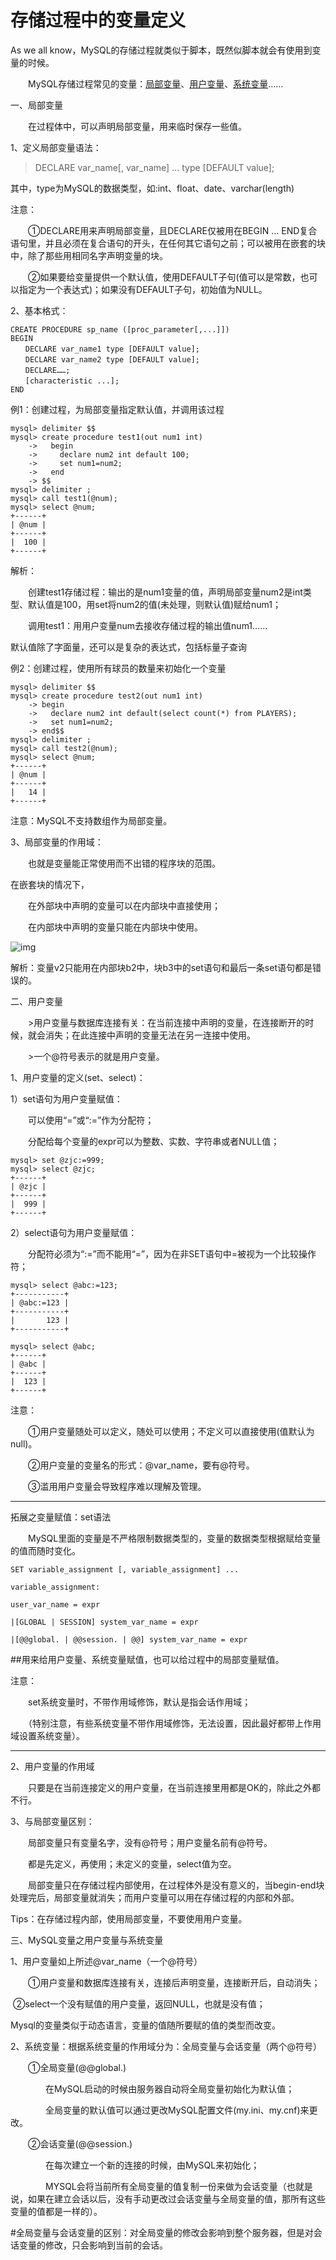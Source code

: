 # 存储过程中的变量定义



As we all know，MySQL的存储过程就类似于脚本，既然似脚本就会有使用到变量的时候。

　　MySQL存储过程常见的变量：[局部变量](https://www.cnblogs.com/geaozhang/p/6803423.html#jububianliang)、[用户变量](https://www.cnblogs.com/geaozhang/p/6803423.html#yonghubianliang)、[系统变量](https://www.cnblogs.com/geaozhang/p/6803423.html#xitongbianliang)……

 

一、局部变量

　　在过程体中，可以声明局部变量，用来临时保存一些值。

1、定义局部变量语法：

> DECLARE  var_name[, var_name] ...  type [DEFAULT value];

其中，type为MySQL的数据类型，如:int、float、date、varchar(length)

注意：

　　①DECLARE用来声明局部变量，且DECLARE仅被用在BEGIN ... END复合语句里，并且必须在复合语句的开头，在任何其它语句之前；可以被用在嵌套的块中，除了那些用相同名字声明变量的块。

　　②如果要给变量提供一个默认值，使用DEFAULT子句(值可以是常数，也可以指定为一个表达式)；如果没有DEFAULT子句，初始值为NULL。

 

2、基本格式：

```
CREATE PROCEDURE sp_name ([proc_parameter[,...]])
BEGIN
　　DECLARE var_name1 type [DEFAULT value];
　　DECLARE var_name2 type [DEFAULT value];
　　DECLARE……;
　　[characteristic ...];
END
```

例1：创建过程，为局部变量指定默认值，并调用该过程

```
mysql> delimiter $$
mysql> create procedure test1(out num1 int)
    ->   begin
    ->     declare num2 int default 100;
    ->     set num1=num2;
    ->   end
    -> $$
mysql> delimiter ;
mysql> call test1(@num);
mysql> select @num;
+------+
| @num |
+------+
|  100 |
+------+
```

解析：

　　创建test1存储过程：输出的是num1变量的值，声明局部变量num2是int类型、默认值是100，用set将num2的值(未处理，则默认值)赋给num1；

　　调用test1：用用户变量num去接收存储过程的输出值num1……

默认值除了字面量，还可以是复杂的表达式，包括标量子查询

例2：创建过程，使用所有球员的数量来初始化一个变量

```
mysql> delimiter $$
mysql> create procedure test2(out num1 int)
    -> begin
    ->   declare num2 int default(select count(*) from PLAYERS);
    ->   set num1=num2;
    -> end$$
mysql> delimiter ;
mysql> call test2(@num);
mysql> select @num;
+------+
| @num |
+------+
|   14 |
+------+
```

注意：MySQL不支持数组作为局部变量。

 

3、局部变量的作用域：

　　也就是变量能正常使用而不出错的程序块的范围。

在嵌套块的情况下，

　　在外部块中声明的变量可以在内部块中直接使用；

　　在内部块中声明的变量只能在内部块中使用。

![img](https://images2015.cnblogs.com/blog/1113510/201705/1113510-20170503182204132-608373983.png)

解析：变量v2只能用在内部块b2中，块b3中的set语句和最后一条set语句都是错误的。

 

 

二、用户变量

　　>用户变量与数据库连接有关：在当前连接中声明的变量，在连接断开的时候，就会消失；在此连接中声明的变量无法在另一连接中使用。

　　>一个@符号表示的就是用户变量。

1、用户变量的定义(set、select)：

1）set语句为用户变量赋值：

　　可以使用“=”或“:=”作为分配符；

　　分配给每个变量的expr可以为整数、实数、字符串或者NULL值；

```
mysql> set @zjc:=999;
mysql> select @zjc;
+------+
| @zjc |
+------+
|  999 |
+------+
```

2）select语句为用户变量赋值：

　　分配符必须为“:=”而不能用“=”，因为在非SET语句中=被视为一个比较操作符；

```
mysql> select @abc:=123;
+-----------+
| @abc:=123 |
+-----------+
|       123 |
+-----------+

mysql> select @abc;
+------+
| @abc |
+------+
|  123 |
+------+
```

注意：

　　①用户变量随处可以定义，随处可以使用；不定义可以直接使用(值默认为null)。

　　②用户变量的变量名的形式：@var_name，要有@符号。

　　③滥用用户变量会导致程序难以理解及管理。

------

拓展之变量赋值：set语法

　　MySQL里面的变量是不严格限制数据类型的，变量的数据类型根据赋给变量的值而随时变化。

```
SET variable_assignment [, variable_assignment] ...

variable_assignment:

user_var_name = expr

|[GLOBAL | SESSION] system_var_name = expr

|[@@global. | @@session. | @@] system_var_name = expr
```

\##用来给用户变量、系统变量赋值，也可以给过程中的局部变量赋值。

注意：

　　set系统变量时，不带作用域修饰，默认是指会话作用域；

　　（特别注意，有些系统变量不带作用域修饰，无法设置，因此最好都带上作用域设置系统变量）。

------

 

2、用户变量的作用域

　　只要是在当前连接定义的用户变量，在当前连接里用都是OK的，除此之外都不行。

 

3、与局部变量区别：

　　局部变量只有变量名字，没有@符号；用户变量名前有@符号。

　　都是先定义，再使用；未定义的变量，select值为空。

　　局部变量只在存储过程内部使用，在过程体外是没有意义的，当begin-end块处理完后，局部变量就消失；而用户变量可以用在存储过程的内部和外部。

Tips：在存储过程内部，使用局部变量，不要使用用户变量。

 

 

三、MySQL变量之用户变量与系统变量

1、用户变量如上所述@var_name（一个@符号）

　　①用户变量和数据库连接有关，连接后声明变量，连接断开后，自动消失；

​       ②select一个没有赋值的用户变量，返回NULL，也就是没有值；

Mysql的变量类似于动态语言，变量的值随所要赋的值的类型而改变。

 

2、系统变量：根据系统变量的作用域分为：全局变量与会话变量（两个@符号）

　　①全局变量(@@global.)

　　　　在MySQL启动的时候由服务器自动将全局变量初始化为默认值；

　　　　全局变量的默认值可以通过更改MySQL配置文件(my.ini、my.cnf)来更改。

　　②会话变量(@@session.)

　　　　在每次建立一个新的连接的时候，由MySQL来初始化；

　　　　MYSQL会将当前所有全局变量的值复制一份来做为会话变量（也就是说，如果在建立会话以后，没有手动更改过会话变量与全局变量的值，那所有这些变量的值都是一样的）。

\#全局变量与会话变量的区别：对全局变量的修改会影响到整个服务器，但是对会话变量的修改，只会影响到当前的会话。